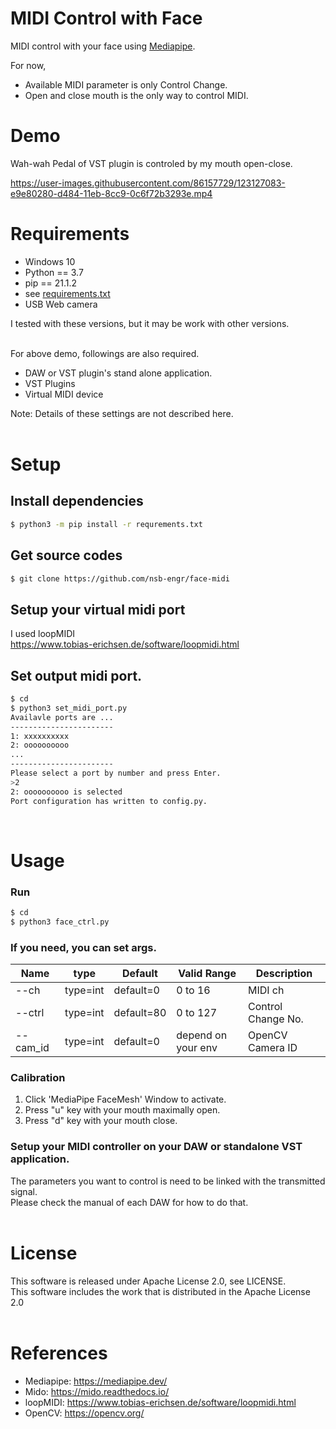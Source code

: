 # MIDI Control with Face
MIDI control with your face using [Mediapipe](https://mediapipe.dev/).<br/>

For now,<br/>
* Available MIDI parameter is only Control Change.
* Open and close mouth is the only way to control MIDI.

# Demo
Wah-wah Pedal of VST plugin is controled by my mouth open-close.<br/>


https://user-images.githubusercontent.com/86157729/123127083-e9e80280-d484-11eb-8cc9-0c6f72b3293e.mp4




# Requirements

* Windows 10<br/>
* Python == 3.7<br/>
* pip == 21.1.2
* see [requirements.txt](./requirements.txt)
* USB Web camera

I tested with these versions, but it may be work with other versions.<br/><br/>

For above demo, followings are also required.
* DAW or VST plugin's stand alone application.
* VST Plugins
* Virtual MIDI device

Note: Details of these settings are not described here.<br/><br/>

# Setup
## Install dependencies

```bash
$ python3 -m pip install -r requrements.txt
```

## Get source codes
```bash
$ git clone https://github.com/nsb-engr/face-midi
```

## Setup your virtual midi port<br/>
I used loopMIDI<br/>
https://www.tobias-erichsen.de/software/loopmidi.html


## Set output midi port.
```bash
$ cd
$ python3 set_midi_port.py
Availavle ports are ...
-----------------------
1: xxxxxxxxxx
2: oooooooooo
...
-----------------------
Please select a port by number and press Enter.
>2
2: oooooooooo is selected
Port configuration has written to config.py.
```
<br/>

# Usage
### Run 
```bash
$ cd 
$ python3 face_ctrl.py
```
### If you need, you can set args.

| Name | type | Default |Valid Range |Description| 
|-|-|-|-|-|
|--ch    |type=int  |default=0  | 0 to 16 |MIDI ch|
|--ctrl  |type=int  |default=80 | 0 to 127 |Control Change No. |
|--cam_id |type=int  |default=0  | depend on your env| OpenCV Camera ID |



### Calibration

1. Click 'MediaPipe FaceMesh' Window to activate.<br/>
2. Press "u" key with your mouth maximally open. <br/>
3. Press "d" key with your mouth close. <br/>

### Setup your MIDI controller on your DAW or standalone VST application.
The parameters you want to control is need to be linked with the transmitted signal.<br/>
Please check the manual of each DAW for how to do that.<br/>
<br/>

# License
This software is released under Apache License 2.0, see LICENSE.<br/>
This software includes the work that is distributed in the Apache License 2.0<br/>
<br/>

# References
* Mediapipe: https://mediapipe.dev/
* Mido: https://mido.readthedocs.io/
* loopMIDI: https://www.tobias-erichsen.de/software/loopmidi.html
* OpenCV: https://opencv.org/
